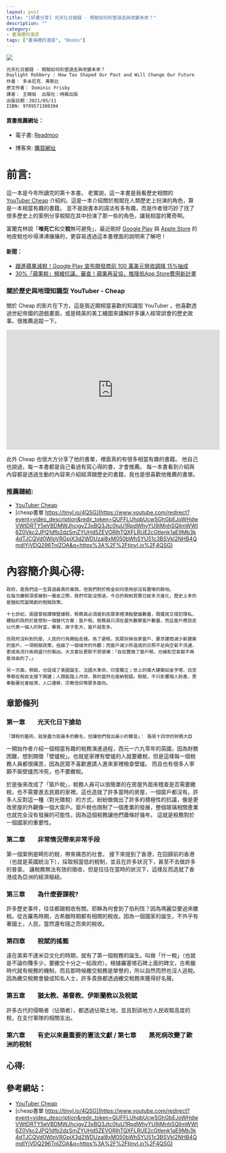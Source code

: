 ```yaml
---
layout: post
title: "[好書分享] 光天化日搶錢 - 稅賦如何形塑過去與改變未來？"
description: ""
category: 
- 書海裡的漫遊
tags: ["書海裡的漫遊", "Books"]
---
```


<div><a href="http://moo.im/a/9egioH" title="光天化日搶錢"><img src="https://cdn.readmoo.com/cover/in/ncqapdo_210x315.jpg?v=0"></a></div>




```
光天化日搶錢 - 稅賦如何形塑過去與改變未來？
Daylight Robbery : How Tax Shaped Our Past and Will Change Our Future
作者： 多米尼克．弗斯比  
原文作者： Dominic Frisby  
譯者： 王曉伯  出版社：時報出版 
出版日期：2021/05/11 
ISBN: 9789571388304
```

#### 買書推薦網址：

- 電子書: [Readmoo](http://moo.im/a/9egioH)

- 博客來: [購買網址](https://www.books.com.tw/exep/assp.php/kkdailin/products/0010890556?sloc=main&utm_source=kkdailin&utm_medium=ap-books&utm_content=recommend&utm_campaign=ap-202108)


# 前言:


這一本是今年所讀完的第十本書。 老實說，這一本書是我看歷史相關的 [YouTuber Cheap](https://www.youtube.com/channel/UCGGrblndNzi86WY5lJkQJiA) 介紹的。這是一本介紹關於稅賦在人類歷史上扮演的角色，算是一本相當有趣的書籍。 並不是說書本的語法有多有趣，而是作者很巧妙了找了很多歷史上的案例分享稅賦在其中扮演了那一些的角色，讓我相當的驚奇啊。

富蘭克林說「**唯死亡**和交**稅**無可避免」，最近剛好 [Google Play](https://www.inside.com.tw/article/22882-google-play-cut-commissions-to-15-from-30) 與 [Apple Store](https://www.bnext.com.tw/article/64765/apple-app-store-tax) 的地皮稅也吵得沸沸攘攘的，更容易透過這本書裡面的說明來了解吧！

#### 新聞：

- [跟進蘋果減稅！Google Play 宣布開發商前 100 萬美元營收調降 15%抽成](https://www.inside.com.tw/article/22882-google-play-cut-commissions-to-15-from-30)
- [30%「蘋果稅」頻被抗議、審查！蘋果再妥協，推降低App Store費用新計畫](https://www.bnext.com.tw/article/64765/apple-app-store-tax)

### 關於歷史與地理知識型 YouTuber - Cheap 

關於 Cheap 的影片在下方，這是我近期相當喜歡的知識型 YouTuber 。他喜歡透過世紀帝國的遊戲畫面，或是精美的美工繪圖來講解許多讓人經常誤會的歷史故事。很推薦追蹤一下。
<iframe width="560" height="315" src="https://www.youtube.com/embed/bJNmQavrzbw?start=559" title="YouTube video player" frameborder="0" allow="accelerometer; autoplay; clipboard-write; encrypted-media; gyroscope; picture-in-picture" allowfullscreen></iframe>

此外 Cheap 也很大方分享了他的書單，裡面真的有很多相當有趣的書籍。 他自己也說過，每一本書都是自己看過有寫心得的書，才會推薦。 每一本書看到介紹與內容都是透過生動的內容來介紹經濟跟歷史的書籍，我也是很喜歡他推薦的書單。

### 推薦鏈結:

- [YouTuber Cheap](https://www.youtube.com/channel/UCGGrblndNzi86WY5lJkQJiA)
- [cheap書單 https://tinyl.io/4QSG](https://www.youtube.com/redirect?event=video_description&redir_token=QUFFLUhqbUcwSGhGbEJoWHdwVWtDRTY5eVBDMWJhcjgyZ3xBQ3Jtc0tuU1RpdWhyYU9iMnhSQllmWWt6Z0Vkc2JPQ1dfb2dzSmZYUHd5ZEVORlhTQXFLRUE2cGtIenk1aE9Mb3k4dTJCQVd0WlpVRGpjX3d2WDUzal8xM050bWhSYU51c3BSVkl2NHB4QmdlYjVDQ296TnlZOA&q=https%3A%2F%2Ftinyl.io%2F4QSG)

# 內容簡介與心得:

```
政府，是我們這一生買過最貴的東西，但我們對於稅金如何使用卻沒有置喙的餘地。
在每次繳稅深感被剝一層皮之際，我們可能沒想過，今日的稅制其實已經多次進化，歷史上多的是猶如荒誕鬧劇的稅賦政策。

十七世紀，英國曾經課徵壁爐稅，稅務員必須進到民眾家裡清點壁爐數量，既擾民又侵犯隱私，體貼的政府於是想到一個替代方案：窗戶稅。稅務員只須在屋外數算窗戶數量，而且窗戶應該足以代表一個人的財富，畢竟，房子愈大，窗戶就愈多。

但政府沒料到的是，人民的行為開始走樣。為了避稅，民眾拆掉自家窗戶、要求建商減少新建案的窗戶。一項稅賦政策，扭曲了一個城市的外觀；而窗戶減少所造成的日照不足與空氣不流通，更成為流行疾病盛行的幫凶。大文豪狄更斯不禁感嘆：「自從實施了窗戶稅，光線和空氣都不再是自由的了。」

另一方面，稅賦，也促成了美國誕生、法國大革命、印度獨立；世上的偉大建築如金字塔、白宮等都在稅收支撐下興建；人類能踏上月球，靠的當然也是納稅錢。稅賦，不只影響個人財產，更牽動著社會經濟、人口遷移、宗教信仰等眾多面向。
```

## 章節條列

### 第一章　　光天化日下搶劫

```
「課稅的藝術，就是盡力拔最多的鵝毛，但讓他們發出最小的聲音」： 路易十四世的財務大臣
```

一開始作者介紹一個相當有趣的稅務演進過程，西元一六九零年的英國，因為財務困難，想到開徵「壁爐稅」。也就是家裡有壁爐的人就要繳稅，但是這樣每一個稅務人員都很痛苦，因為民眾不喜歡邀請人進來家裡檢查壁爐。 而且也有很多人寧願不裝壁爐而冷死，也不要繳稅。 

於是後來改成了「窗戶稅」，稅務人員可以很簡單的在房屋外面來稽查是否需要繳稅，也不需要進去民眾的家裡。這也造就了許多當時的房屋，一個窗戶都沒有。許多人反對這一種（對光徵稅）的方式，紛紛做做出了許多的積極性的抗議，像是更改房屋的外觀像一個大窗戶。窗戶稅也限制了一個產業的發展，整個玻璃相關產業也就完全沒有發展的可能性，因為這個稅務讓他們蕭條好幾年。 這就是稅務對於一個國家的重要性。

### 第二章　　非常情況帶來非常手段

第一個案例是畸形的稅，帶來痛苦的社會。 接下來提到了香港，在回歸前的香港（也就是英國統治下），採取相當低的稅制，並且在許多狀況下，甚至不去做許多的普查。 讓稅務無法有效的徵收，但是往往在當時的狀況下，這樣反而造就了香港成為亞洲的經濟樞紐。

### 第三章　　為什麼要課稅?

許多歷史事件，往往都跟稅收有關。耶穌為何會到了伯利恆？因為瑪麗亞要過來繳稅。從古羅馬時期，古希臘時期都有相關的稅收。因為一個國家的誕生，不外乎有著國土，人民，當然還有隨之而來的稅收。

### 第四章　　稅賦的搖籃

遠在美索不達米亞文化的時期，就有了第一個稅務的誕生。叫做「什一稅」（也就是不論你賺多少，要繳交十分之一給政府）。根據羅塞塔石碑上面的碑文，古希臘時代就有稅務的機制，而且那時候繳交稅務是榮譽的，所以自然而然也沒人逃稅。因為繳交稅務會變成知名人士，許多貴族都透過繳交稅務來獲得好名聲。

### 第五章　　猶太教、基督教、伊斯蘭教以及稅賦

許多古代的侵略者（佔領者），都透過佔領土地，並且對該地方人民收取高度的稅，在支付軍隊的相關支出。 

### 第六章　　有史以來最重要的憲法文獻 / 第七章　　黑死病改變了歐洲的稅制



## 心得:



## 參考網站：

- [YouTuber Cheap](https://www.youtube.com/channel/UCGGrblndNzi86WY5lJkQJiA)
-  [cheap書單 https://tinyl.io/4QSG](https://www.youtube.com/redirect?event=video_description&redir_token=QUFFLUhqbUcwSGhGbEJoWHdwVWtDRTY5eVBDMWJhcjgyZ3xBQ3Jtc0tuU1RpdWhyYU9iMnhSQllmWWt6Z0Vkc2JPQ1dfb2dzSmZYUHd5ZEVORlhTQXFLRUE2cGtIenk1aE9Mb3k4dTJCQVd0WlpVRGpjX3d2WDUzal8xM050bWhSYU51c3BSVkl2NHB4QmdlYjVDQ296TnlZOA&q=https%3A%2F%2Ftinyl.io%2F4QSG)


